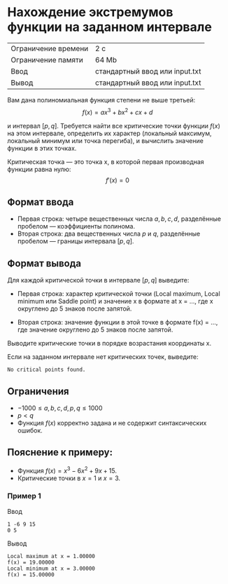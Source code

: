 # Нахождение экстремумов функции на заданном интервале

<table>
 <tr>
    <td>Ограничение времени</td>
    <td>2 c</td>
 </tr>
 <tr>
    <td>Ограничение памяти</td>
    <td>64 Mb</td>
 </tr>
  <tr>
    <td>Ввод</td>
    <td>стандартный ввод или input.txt</td>
 </tr>
  <tr>
    <td>Вывод</td>
    <td>стандартный ввод или input.txt</td>
 </tr>
</table>


Вам дана полиномиальная функция степени не выше третьей:
$$
f(x) = ax^3 + bx^2 + cx + d
$$

и интервал $[p,q]$. Требуется найти все критические точки функции $f(x)$ на этом интервале, определить их характер (локальный максимум, локальный минимум или точка перегиба), и вычислить значение функции в этих точках.

Критическая точка — это точка x, в которой первая производная функции равна нулю: $$ f'(x)=0 $$

## Формат ввода

* Первая строка: четыре вещественных числа $a, b, c, d,$ разделённые пробелом — коэффициенты полинома.
* Вторая строка: два вещественных числа $p$ и $q$, разделённые пробелом — границы интервала $[p,q]$.

## Формат вывода

Для каждой критической точки в интервале $[p,q]$ выведите:

* Первая строка: характер критической точки (Local maximum, Local minimum или Saddle point) и значение x в формате at x = ..., где x округлено до 5 знаков после запятой.

* Вторая строка: значение функции в этой точке в формате f(x) = ..., где значение округлено до 5 знаков после запятой.

Выводите критические точки в порядке возрастания координаты x.

Если на заданном интервале нет критических точек, выведите:

```
No critical points found.
```

## Ограничения

* $−1000≤a,b,c,d,p,q≤1000$
* $p<q$
* Функция $f(x)$ корректно задана и не содержит синтаксических ошибок.

## Пояснение к примеру:

* Функция $f(x)=x^3−6x^2+9x+15$.
* Критические точки в $x=1$ и $x=3$.

### Пример 1

Ввод
```
1 -6 9 15
0 5
```   

Вывод
```
Local maximum at x = 1.00000
f(x) = 19.00000
Local minimum at x = 3.00000
f(x) = 15.00000
```